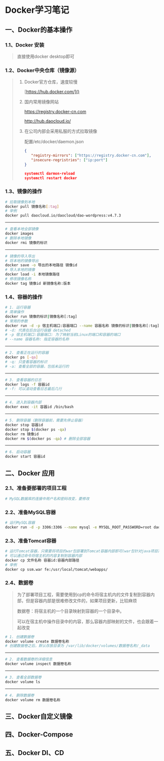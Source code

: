 # Docker学习笔记

## 一、Docker的基本操作

### 1.1、Docker 安装

> 直接使用docker desktop即可

### 1.2、Docker中央仓库（镜像源）

> 1. Docker官方仓库，速度较慢
>
>    [https://hub.docker.com/]()
>
> 2. 国内常用镜像网站
>
>    https://registry.docker-cn.com
>
>    http://hub.daocloud.io/
>
> 3. 在公司内部会采用私服的方式拉取镜像
>
>    配置/etc/docker/daemon.json
>
>    ```json
>    {
>    	"registry-mirrors": ["https://registry.docker-cn.com"],
>    	"insecure-regristries": ["ip:port"]
>    }
>    
>    systemctl darmon-reload
>    systemctl restart docker
>    ```

### 1.3、镜像的操作

```sh
# 拉取镜像到本地
docker pull 镜像名称[:tag]
# 举例
docker pull daocloud.io/daocloud/dao-wordpress:v4.7.3
```

---

```sh
# 查看本地全部镜像
docker images
# 删除本地镜像
docker rmi 镜像的标识
```

---

```sh
# 镜像的导入导出
# 将本地的镜像导出
docker save -o 导出的本地路径 镜像id
# 导入本地的镜像
docker load -i 本地镜像路径
# 修改镜像名称
docker tag 镜像id 新镜像名称:版本
```

### 1.4、容器的操作

```sh
# 1. 运行容器
# 简单操作
docker run 镜像的标识|镜像名称[:tag]
# 常用的参数
docker run -d -p 宿主机端口:容器端口 --name 容器名称 镜像的标识|镜像名称[:tag]
# -d: 代表在后台运行容器 detached
# -p 宿主机端口:容器端口: 为了映射当前Linux的端口和容器的端口
# --name 容器名称: 指定容器的名称
```

---

```sh
# 2. 查看正在运行的容器
docker ps [-qa]
# -q: 只查看容器的标识
# -a: 查看全部的容器，包括未运行的
```

---

```sh
# 3. 查看容器的日志
docker logs -f 容器id
# -f: 可以滚动查看日志最后几行
```

---

```sh
# 4. 进入到容器内部
docker exec -it 容器id /bin/bash
```

---

```sh
# 5. 删除容器（删除容器前，需要先停止容器）
docker stop 容器id
docker stop $(docker ps -qa)
docker rm 镜像id
docker rm $(docker ps -qa) # 删除全部容器
```

---

```sh
# 6. 启动容器
docker start 容器id
```



## 二、Docker 应用

### 2.1、准备要部署的项目工程

```sh
# MySQL数据库的连接中用户名和密码改变，要修改
```

### 2.2、准备MySQL容器

```sh
# 运行MySQL容器
docker run -d -p 3306:3306 --name mysql -e MYSQL_ROOT_PASSWORD=root daocloud.io/library/mysql:5.7.4
```

### 2.3、准备Tomcat容器

```sh
# 运行Tomcat容器，只需要将项目的war包部署到Tomcat容器内部即可(war包针对java项目)
# 可以通过命令将宿主机的内容复制到容器内部
docker cp 文件名称 容器id:容器内部路径
# 举例
docker cp ssm.war fe:/usr/local/tomcat/webapps/
```

### 2.4、数据卷

>为了部署项目工程，需要使用到cp的命令将宿主机内的文件复制到容器内部，但是容器内部是很难修改文件的，如果项目更新，比较麻烦
>
>数据卷：将宿主机的一个目录映射到容器的一个目录中。
>
>可以在宿主机中操作目录中的内容，那么容器内部映射的文件，也会跟着一起改变

```sh
# 1. 创建数据卷
docker volume create 数据卷名称
# 创建数据卷之后，默认存放目录为 /var/lib/docker/volumes/数据卷名称/_data
```

---

```sh
# 2. 查看数据卷的详细信息
docker volume inspect 数据卷名称
```

---

```sh
# 3. 查看全部数据卷
docker volume ls
```

---

```sh
# 4. 删除数据卷
docker volume rm 数据卷名称
```



## 三、Docker自定义镜像



## 四、Docker-Compose



## 五、Docker DI、CD